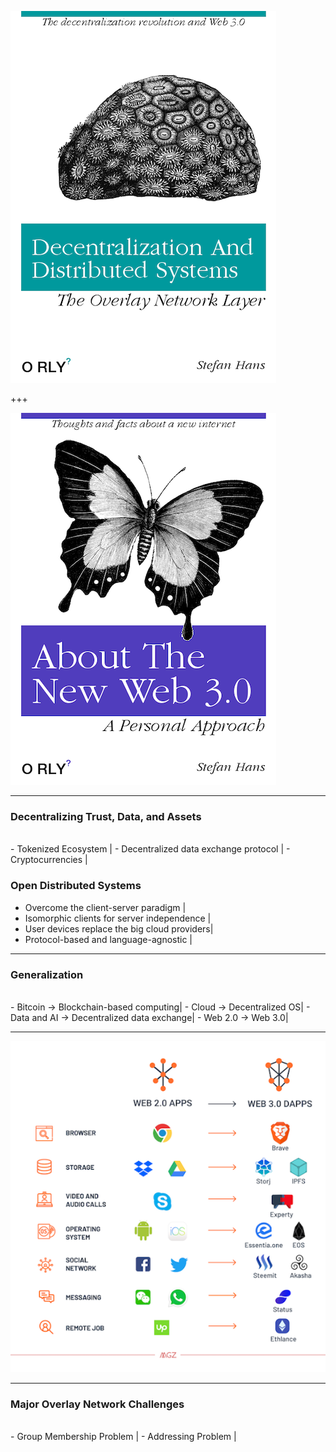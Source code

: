 
![Distributed Contexting](assets/image/orly-decentralization.png)

+++

![Distributed Contexting](assets/image/orly-web.png)

---

### Decentralizing Trust, Data, and Assets
<br>
- Tokenized Ecosystem |
- Decentralized data exchange protocol |
- Cryptocurrencies |



### Open Distributed Systems

- Overcome the client-server paradigm |
- Isomorphic clients for server independence |  
- User devices replace the big cloud providers|
- Protocol-based and language-agnostic  |

---

### Generalization
<br>
- Bitcoin -> Blockchain-based computing|
- Cloud -> Decentralized OS|
- Data and AI -> Decentralized data exchange|
- Web 2.0 -> Web 3.0|

---

![Web 2.0 - Web 3.0](assets/image/web2-3.0.png)

---
### Major Overlay Network Challenges
<br>
- Group Membership Problem |
- Addressing Problem |
